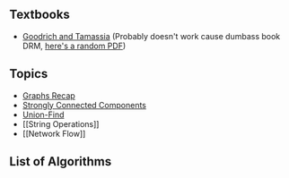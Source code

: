## Textbooks
- [Goodrich and Tamassia](https://r4.vlereader.com/Reader?ean=9781119028482) (Probably doesn't work cause dumbass book DRM, [here's a random PDF](https://canvas.projekti.info/ebooks/Algorithm%20Design%20and%20Applications%5BA4%5D.pdf))

## Topics
- [Graphs Recap](Graphs%20Recap.md)
- [Strongly Connected Components](Strongly%20Connected%20Components.md)
- [Union-Find](Union-Find.md)
- [[String Operations]]
- [[Network Flow]]
## List of Algorithms
